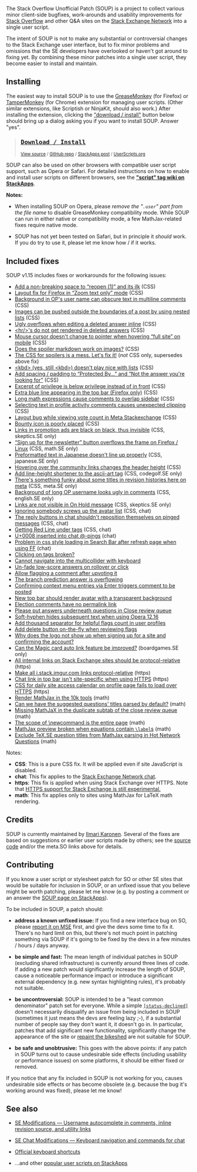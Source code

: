 <!-- version: 1.15.x -->

The Stack Overflow Unofficial Patch (SOUP) is a project to collect various minor client-side bugfixes, work-arounds and usability improvements for [Stack Overflow][SO] and other Q&A sites on the [Stack Exchange Network][SE] into a single user script.

The intent of SOUP is not to make any substantial or controversial changes to the Stack Exchange user interface, but to fix minor problems and omissions that the SE developers have overlooked or haven't got around to fixing yet.  By combining these minor patches into a single user script, they become easier to install and maintain.


Installing
----------

The easiest way to install SOUP is to use the [GreaseMonkey][GM] (for Firefox) or [TamperMonkey][TM] (for Chrome) extension for managing user scripts.  (Other similar extensions, like Scriptish or NinjaKit, should also work.)  After installing the extension, clicking the ["download / install"][DL] button below should bring up a dialog asking you if you want to install SOUP.  Answer "yes".

> ### [<kbd>Download / Install</kbd>][DL]  
> <sup>[View source][source] / [GitHub repo][github] / [StackApps post][SA] / [UserScripts.org][US]</sup>

SOUP can also be used on other browsers with compatible user script support, such as Opera or Safari.  For detailed instructions on how to enable and install user scripts on different browsers, see the **["script" tag wiki on StackApps](http://stackapps.com/tags/script/info "'script' tag wiki - StackApps")**.

**Notes:**

* When installing SOUP on Opera, please *remove the "<code>.user</code>" part from the file name* to disable GreaseMonkey compatibility mode.  While SOUP can run in either native or compatibility mode, a few MathJax-related fixes require native mode.

* SOUP has not yet been tested on Safari, but in principle it _should_ work.  If you do try to use it, please let me know how / if it works.

Included fixes
--------------

SOUP v1.15 includes fixes or workarounds for the following issues:

* [Add a non-breaking space to “reopen (1)” and its ilk](http://meta.stackexchange.com/q/215473) (CSS)
* [Layout fix for Firefox in “Zoom text only” mode](http://meta.stackexchange.com/q/138685) (CSS)
* [Background in OP's user name can obscure text in multiline comments](http://meta.stackexchange.com/q/114109) (CSS)
* [Images can be pushed outside the boundaries of a post by using nested lists](http://meta.stackexchange.com/q/143973) (CSS)
* [Ugly overflows when editing a deleted answer inline](http://meta.stackexchange.com/q/217120) (CSS)
* [&lt;hr/&gt;'s do not get rendered in deleted answers](http://meta.stackexchange.com/q/145819) (CSS)
* [Mouse cursor doesn't change to pointer when hovering “full site” on mobile](http://meta.stackexchange.com/q/108046) (CSS)
* [Does the spoiler markdown work on images?](http://meta.stackexchange.com/q/110566) (CSS)
* [The CSS for spoilers is a mess. Let's fix it!](http://meta.stackexchange.com/q/217779) (*not* CSS only, supersedes above fix)
* [&lt;kbd&gt; (yes, still &lt;kbd&gt;) doesn't play nice with lists](http://meta.stackexchange.com/q/58760) (CSS)
* [Add spacing / padding to “Protected By…” and “Not the answer you're looking for”](http://meta.stackexchange.com/q/219740) (CSS)
* [Excerpt of privilege is below privilege instead of in front](http://meta.stackexchange.com/q/203405) (CSS)
* [Extra blue line appearing in the top bar (Firefox only)](http://meta.stackexchange.com/q/210165) (CSS)
* [Long math expressions cause comments to overlap sidebar](http://meta.stats.stackexchange.com/q/1987) (CSS)
* [Selecting text in profile activity comments causes unexpected clipping](http://meta.stackexchange.com/q/214830) (CSS)
* [Layout bug while viewing vote count in Meta Stackexchange](http://meta.stackexchange.com/q/230392) (CSS)
* [Bounty icon is poorly placed](http://meta.physics.stackexchange.com/q/5773) (CSS)
* [Links in promotion ads are black on black, thus invisible](http://meta.skeptics.stackexchange.com/q/2636) (CSS, skeptics.SE only)
* [“Sign up for the newsletter” button overflows the frame on Firefox / Linux](http://meta.math.stackexchange.com/q/12803) (CSS, math.SE only)
* [Preformatted text in Japanese doesn't line up properly](http://meta.japanese.stackexchange.com/q/1023) (CSS, japanese.SE only)
* [Hovering over the community links changes the header height](http://meta.gaming.stackexchange.com/q/8530) (CSS)
* [Add line-height shortener to the ascii-art tag](http://meta.codegolf.stackexchange.com/q/959) (CSS, codegolf.SE only)
* [There's something funky about some titles in revision histories here on meta](http://meta.stackexchange.com/q/230607) (CSS, meta.SE only)
* [Background of long OP username looks ugly in comments](http://meta.english.stackexchange.com/q/4719) (CSS, english.SE only)
* [Links are not visible in On Hold message](http://meta.skeptics.stackexchange.com/q/2747) (CSS, skeptics.SE only)
* [Ignoring somebody screws up the avatar list](http://meta.stackexchange.com/q/155308) (CSS, chat)
* [The reply buttons in chat shouldn't reposition themselves on pinged messages](http://meta.stackexchange.com/q/216760) (CSS, chat)
* [Getting Red Line under tags](http://meta.stackexchange.com/q/222509) (CSS, chat)
* [U+0008 inserted into chat @-pings](http://meta.stackexchange.com/q/134268) (chat)
* [Problem in css style loading in Search Bar after refresh page when using FF](http://meta.stackexchange.com/q/224233) (chat)
* [Clicking on tags broken?](http://meta.stackexchange.com/q/78989)
* [Cannot navigate into the multicollider with keyboard](http://meta.stackexchange.com/q/207526)
* [Un-fade low-score answers on rollover or click](http://meta.stackexchange.com/q/129593)
* [Allow flagging a comment after upvoting it](http://meta.stackexchange.com/q/104184)
* [The branch prediction answer is overflowing](http://meta.stackexchange.com/q/214706)
* [Confirming context menu entries via Enter triggers comment to be posted](http://meta.stackexchange.com/q/66646)
* [New top bar should render avatar with a transparent background](http://meta.stackexchange.com/q/210132)
* [Election comments have no permalink link](http://meta.stackexchange.com/q/220337)
* [Please put answers underneath questions in Close review queue](http://meta.stackexchange.com/q/172931)
* [Soft-hyphen hides subsequent text when using Opera 12.16](http://meta.stackexchange.com/q/224533)
* [Add thousand separator for helpful flags count in user profiles](http://meta.stackexchange.com/q/223866)
* [Add delete button on-the-fly when reviewing flags](http://meta.stackexchange.com/q/224628)
* [Why does the logo not show up when signing up for a site and confirming the account?](http://meta.stackexchange.com/q/227975)
* [Can the Magic card auto link feature be improved?](http://meta.boardgames.stackexchange.com/q/1152) (boardgames.SE only)
* [All internal links on Stack Exchange sites should be protocol-relative](http://meta.stackexchange.com/q/223725) (https)
* [Make all i.stack.imgur.com links protocol-relative](http://meta.stackexchange.com/q/221304) (https)
* [Chat link in top bar isn't site-specific when using HTTPS](http://meta.stackexchange.com/q/226343) (https)
* [CSS for daily site access calendar on profile page fails to load over HTTPS](http://meta.stackexchange.com/q/220470) (https)
* [Render MathJax in the 10k tools](http://meta.stackexchange.com/q/209393) (math)
* [Can we have the suggested questions' titles parsed by default?](http://meta.math.stackexchange.com/q/11036) (math)
* [Missing MathJaX in the duplicate subtab of the close review queue](http://meta.cs.stackexchange.com/q/537) (math)
* [The scope of \newcommand is the entire page](http://meta.math.stackexchange.com/q/4130) (math)
* [MathJax preview broken when equations contain `\label`s](http://meta.math.stackexchange.com/q/11392) (math)
* [Exclude TeX.SE question titles from MathJax parsing in Hot Network Questions](http://meta.stackexchange.com/q/229363) (math)

Notes:

* **CSS**: This is a pure CSS fix.  It will be applied even if site JavaScript is disabled.
* **chat**: This fix applies to the [Stack Exchange Network chat](http://chat.stackexchange.com "Stack Exchange Network chat").
* **https**: This fix is applied when using Stack Exchange over HTTPS.  Note that [HTTPS support for Stack Exchange is still experimental.](http://meta.stackexchange.com/questions/116782/better-https-support-for-stack-exchange-sites)
* **math**: This fix applies only to sites using MathJax for LaTeX math rendering.


Credits
-------

SOUP is currently maintained by [Ilmari Karonen][vyznev].  Several of the fixes are based on suggestions or earlier user scripts made by others; see the [source code][source] and/or the meta.SO links above for details.


Contributing
------------

If you know a user script or stylesheet patch for SO or other SE sites that would be suitable for inclusion in SOUP, or an unfixed issue that you believe might be worth patching, please let me know (e.g. by posting a comment or an answer the [SOUP page on StackApps][SA]).

To be included in SOUP, a patch should:

* **address a known unfixed issue:** If you find a new interface bug on SO, please [report it on MSE](http://meta.stackexchange.com/questions/ask) first, and give the devs some time to fix it.  There's no hard limit on this, but there's not much point in patching something via SOUP if it's going to be fixed by the devs in a few minutes / hours / days anyway.

* **be simple and fast:** The mean length of individual patches in SOUP (excluding shared infrastructure) is currently around three lines of code.  If adding a new patch would significantly increase the length of SOUP, cause a noticeable performance impact or introduce a significant external dependency (e.g. new syntax highlighting rules), it's probably not suitable.

* **be uncontroversial:** SOUP is intended to be a "least common denominator" patch set for everyone.  While a simple [`[status-declined]`](http://meta.stackexchange.com/tags/status-declined/info "'status-declined' tag wiki - Meta Stack Overflow") doesn't necessarily disqualify an issue from being included in SOUP (sometimes it just means the devs are feeling lazy ;-), if a substantial number of people say they don't want it, it doesn't go in.  In particular, patches that add significant new functionality, significantly change the appearance of the site or [repaint the bikeshed](http://en.wikipedia.org/wiki/Parkinson%27s_Law_of_Triviality) are not suitable for SOUP.

* **be safe and unobtrusive:** This goes with the above points: if any patch in SOUP turns out to cause undesirable side effects (including usability or performance issues) on some platforms, it should be either fixed or removed.

If you notice that any fix included in SOUP is not working for you, causes undesirable side effects or has become obsolete (e.g. because the bug it's working around was fixed), please let me know!


See also
--------

* [SE Modifications — Username autocomplete in comments, inline revision source, and utility links](http://stackapps.com/questions/2138/se-modifications-username-autocomplete-in-comments-inline-revision-source-a)
* [SE Chat Modifications — Keyboard navigation and commands for chat](http://stackapps.com/questions/2105/se-chat-modifications-keyboard-navigation-and-commands-for-chat)
* [Official keyboard shortcuts](http://stackapps.com/questions/2567/official-keyboard-shortcuts)
* ...and other [popular user scripts on StackApps](http://stackapps.com/?tab=scripts)

   [SO]: http://stackoverflow.com/ "Stack Overflow"
   [SE]: http://stackexchange.com/ "Stack Exchange Network"
   [DL]: https://github.com/vyznev/soup/raw/master/SOUP.user.js "Download / install SOUP from GitHub"
   [source]: https://github.com/vyznev/soup/blob/master/SOUP.user.js "View SOUP source code"
   [GM]: https://addons.mozilla.org/firefox/addon/greasemonkey/ "Mozilla add-ons: GreaseMonkey"
   [TM]: https://chrome.google.com/webstore/detail/tampermonkey/dhdgffkkebhmkfjojejmpbldmpobfkfo "Chrome Web Store: Tampermonkey"
   [chrome-ext]: https://support.google.com/chrome/answer/187443 "Chrome > Help > Manage your extensions"
   [vyznev]: http://meta.stackexchange.com/users/174699/ilmari-karonen "User Ilmari Karonen - Meta Stack Exchange"
   [github]: https://github.com/vyznev/soup "SOUP repository on GitHub"
   [SA]: http://stackapps.com/questions/4486/stack-overflow-unofficial-patch "Stack Overflow Unofficial Patch on StackApps"
   [US]: http://userscripts.org/scripts/show/293219 "Stack Overflow Unofficial Patch on UserScripts.org"

